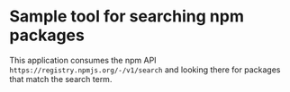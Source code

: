 # Sample tool for searching npm packages

This application consumes the npm API `https://registry.npmjs.org/-/v1/search` and looking there for packages that match the search term.
